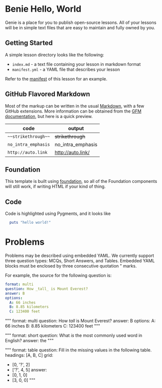 # Benie Hello, World
Genie is a place for you to publish open-source lessons. All of your lessons
will be in simple text files that are easy to maintain and fully owned by you.

## Getting Started
A simple lesson directory looks like the following:

- `index.md` - a text file containing your lesson in markdown format
- `manifest.yml` - a YAML file that describes your lesson

Refer to the [manifest][manifest] of this lesson for an example.

## GitHub Flavored Markdown
Most of the markup can be written in the usual [Markdown][markdown], with a few
GitHub extensions. More information can be obtained from the [GFM documentation][gfm],
but here is a quick preview.

 code                 | output
----------------------|------------------
 `~~strikethrough~~`  | ~~strikethrough~~
`no_intra_emphasis`   | no_intra_emphasis
`http://auto.link`    | http://auto.link/

## Foundation
This template is built using [foundation][foundation], so all of the Foundation
components will still work, if writing HTML if your kind of thing.

## Code
Code is highlighted using Pygments, and it looks like

```ruby
  puts "hello world!"
```

# Problems
Problems may be described using embedded YAML. We currently support three
question types: MCQs, Short Answers, and Tables. Embedded YAML blocks must be
enclosed by three consecutive quotation " marks.

For example, the source for the following question is:

```yaml
format: multi
question: How _tall_ is Mount Everest?
answer: B
options:
  A: 66 inches
  B: 8.85 kilometers
  C: 123400 feet
```

"""
format: multi
question: How _tall_ is Mount Everest?
answer: B
options:
  A: 66 inches
  B: 8.85 kilometers
  C: 123400 feet
"""

"""
format: short
question: What _is_ the most commonly used word in English?
answer: the
"""

"""
format: table
question: Fill in the missing values in the following table.
headings: [A, B, C]
grid:
  - [0, '?',  2]
  - ['?', 4,  5]
answer:
  - [0, 1, 0]
  - [3, 0, 0]
"""

  [manifest]: https://github.com/jimjh/genie-syntax-lesson/blob/master/manifest.yml
  [foundation]: http://foundation.zurb.com/docs/
  [markdown]: http://daringfireball.net/projects/markdown/
  [gfm]: http://github.github.com/github-flavored-markdown/
